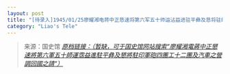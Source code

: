```yaml
---
layout: post
title: "[待录入]1945/01/25廖耀湘电蒋中正恳速将第六军五十师运沾益进驻平彝及恳将驻印军炮四团工十二团及汽车之营调回国之请"
category: "Liao's Tele"
---
```



> 来源：国史馆 [*原档链接：（暂缺，可于国史馆网站搜索“廖耀湘電蔣中正懇速將第六軍五十師運霑益進駐平彝及懇將駐印軍砲四團工十二團及汽車之營調回國之請“）*]()
